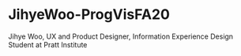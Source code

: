 # JihyeWoo-ProgVisFA20
Jihye Woo, UX and Product Designer, Information Experience Design Student at Pratt Institute
